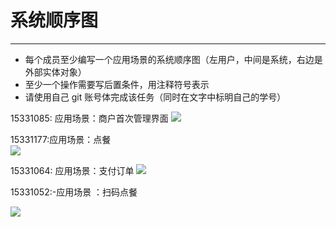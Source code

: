 # 系统顺序图 
-----
* 每个成员至少编写一个应用场景的系统顺序图（左用户，中间是系统，右边是外部实体对象）
* 至少一个操作需要写后置条件，用注释符号表示
* 请使用自己 git 账号体完成该任务（同时在文字中标明自己的学号）

15331085:
应用场景：商户首次管理界面
![](https://github.com/sysu-badass/Dashboard/blob/master/images/系统顺序图-15331085.PNG)  

15331177:应用场景：点餐  
![](https://github.com/sysu-badass/Dashboard/blob/master/images/系统顺序图-15331177.png)

15331064:
应用场景：支付订单
![](https://github.com/sysu-badass/Dashboard/raw/master/images/%E7%B3%BB%E7%BB%9F%E9%A1%BA%E5%BA%8F%E5%9B%BE-15331064.png)

15331052:-应用场景 ：扫码点餐

![](https://github.com/sysu-badass/Dashboard/blob/master/images/系统顺序图-15331052.png)